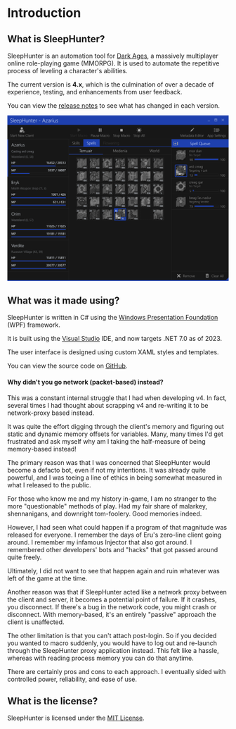 # Introduction

## What is SleepHunter?

SleepHunter is an automation tool for [Dark Ages](https://www.darkages.com), a massively multiplayer online role-playing game (MMORPG).
It is used to automate the repetitive process of leveling a character's abilities.

The current version is **4.x**, which is the culmination of over a decade of experience, testing, and enhancements from user feedback.

You can view the [release notes](./CHANGELOG.md) to see what has changed in each version.

![image](./screenshots/SleepHunter.png)

## What was it made using?

SleepHunter is written in C# using the [Windows Presentation Foundation](https://learn.microsoft.com/en-us/dotnet/desktop/wpf/overview/?view=netdesktop-7.0) (WPF) framework.

It is built using the [Visual Studio](https://visualstudio.microsoft.com/) IDE, and now targets .NET 7.0 as of 2023.

The user interface is designed using custom XAML styles and templates.

You can view the source code on [GitHub](https://www.github.com/ewrogers/SleepHunter4).

#### Why didn't you go network (packet-based) instead?

This was a constant internal struggle that I had when developing v4.
In fact, several times I had thought about scrapping v4 and re-writing it to be network-proxy based instead.

It was quite the effort digging through the client's memory and figuring out static and dynamic memory offsets
for variables. Many, many times I'd get frustrated and ask myself why am I taking the half-measure of being memory-based instead!

The primary reason was that I was concerned that SleepHunter would become a defacto bot, even if not my intentions.
It was already quite powerful, and I was toeing a line of ethics in being somewhat measured in what I released to the public.

For those who know me and my history in-game, I am no stranger to the more "questionable" methods of play.
Had my fair share of malarkey, shennanigans, and downright tom-foolery. Good memories indeed.

However, I had seen what could happen if a program of that magnitude was released for everyone.
I remember the days of Eru's zero-line client going around. I remember my infamous Injector that also got around.
I remembered other developers' bots and "hacks" that got passed around quite freely.

Ultimately, I did not want to see that happen again and ruin whatever was left of the game at the time.

Another reason was that if SleepHunter acted like a network proxy between the client and server, it becomes a potential point of failure.
If it crashes, you disconnect. If there's a bug in the network code, you might crash or disconnect. With memory-based, it's an entirely "passive" approach the client is unaffected.

The other limitation is that you can't attach post-login. So if you decided you wanted to macro suddenly, you would have to log out and re-launch through the SleepHunter proxy application instead.
This felt like a hassle, whereas with reading process memory you can do that anytime.

There are certainly pros and cons to each approach. I eventually sided with controlled power, reliability, and ease of use.

## What is the license?

SleepHunter is licensed under the [MIT License](./LICENSE.md).
